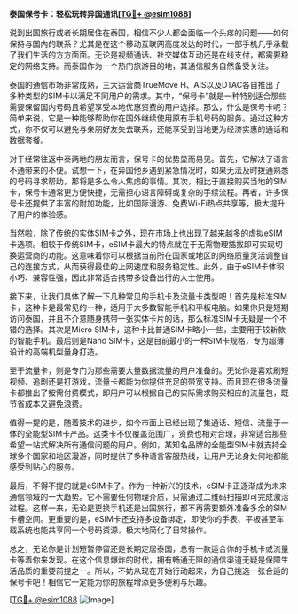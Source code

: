 **泰国保号卡：轻松玩转异国通讯[[TG💪+ @esim1088](https://t.me/s/esim1088)]**

说到出国旅行或者长期居住在泰国，相信不少人都会面临一个头疼的问题——如何保持与国内的联系？尤其是在这个移动互联网高度发达的时代，一部手机几乎承载了我们生活的方方面面。无论是视频通话、社交媒体互动还是在线支付，都需要稳定的网络支持。而泰国作为一个热门旅游目的地，其通信服务自然备受关注。

泰国的通信市场非常成熟，三大运营商TrueMove H、AIS以及DTAC各自推出了多种类型的SIM卡以满足不同用户的需求。其中，“保号卡”就是一种特别适合那些需要保留国内号码且希望享受本地优惠资费的用户选择。那么，什么是保号卡呢？简单来说，它是一种能够帮助你在国外继续使用原有手机号码的服务。通过这种方式，你不仅可以避免与亲朋好友失去联系，还能享受到当地更为经济实惠的通话和数据套餐。

对于经常往返中泰两地的朋友而言，保号卡的优势显而易见。首先，它解决了语言不通带来的不便。试想一下，在异国他乡遇到紧急情况时，如果无法及时拨通熟悉的号码寻求帮助，那将是多么令人焦虑的事情。其次，相比于直接购买当地的SIM卡，保号卡通常更方便快捷，无需担心语言障碍或复杂的手续流程。再者，许多保号卡还提供了丰富的附加功能，比如国际漫游、免费Wi-Fi热点共享等，极大提升了用户的体验感。

当然啦，除了传统的实体SIM卡之外，现在市场上也出现了越来越多的虚拟eSIM卡选项。相较于传统SIM卡，eSIM卡最大的特点就在于无需物理插拔即可实现切换运营商的功能。这意味着你可以根据当前所在国家或地区的网络质量灵活调整自己的连接方式，从而获得最佳的上网速度和服务稳定性。此外，由于eSIM卡体积小巧、兼容性强，因此非常适合携带多设备出行的人士使用。

接下来，让我们具体了解一下几种常见的手机卡及流量卡类型吧！首先是标准SIM卡，这种卡是最常见的一种，适用于大多数智能手机和平板电脑。如果你只是短期访问泰国，并且不介意随身携带一张实体卡片的话，那么标准SIM卡无疑是一个不错的选择。其次是Micro SIM卡，这种卡比普通SIM卡略小一些，主要用于较新款的智能手机。最后则是Nano SIM卡，这是目前最小的一种SIM卡规格，专为超薄设计的高端机型量身打造。

至于流量卡，则是专门为那些需要大量数据流量的用户准备的。无论你是喜欢刷短视频、追剧还是打游戏，流量卡都能为你提供充足的带宽支持。而且现在很多流量卡都推出了按需付费模式，即用户可以根据自己的实际需求购买相应的流量包，既节省成本又避免浪费。

值得一提的是，随着技术的进步，如今市面上已经出现了集通话、短信、流量于一体的全能型SIM卡产品。这类卡不仅覆盖范围广，资费也相对合理，非常适合那些希望一站式解决所有通信问题的用户。例如，某知名品牌的全能型SIM卡就支持全球多个国家和地区漫游，同时提供了多种语言客服热线，让用户无论身处何地都能感受到贴心的服务。

最后，不得不提的就是eSIM卡了。作为一种新兴的技术，eSIM卡正逐渐成为未来通信领域的一大趋势。它不需要任何物理介质，只需通过二维码扫描即可完成激活过程。这样一来，无论是更换手机还是出国旅行，都不再需要额外准备多余的SIM卡槽空间。更重要的是，eSIM卡还支持多设备绑定，即使你的手表、平板甚至车载系统也能共享同一个号码资源，极大地简化了日常操作。

总之，无论你是计划短暂停留还是长期定居泰国，总有一款适合你的手机卡或流量卡等着你来发现。在这个信息爆炸的时代，拥有畅通无阻的通信渠道无疑是保障生活品质的重要前提之一。所以，不妨从现在开始行动起来，为自己挑选一张合适的保号卡吧！相信它一定能为你的旅程增添更多便利与乐趣。

[[TG💪+ @esim1088](https://t.me/s/esim1088) ![Image](https://i.postimg.cc/4NQfJmqS/Snipaste-2025-05-13-00-14-12.png)]